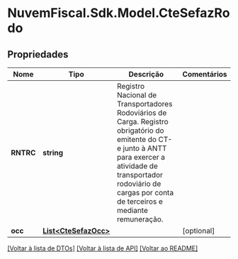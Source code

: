 # NuvemFiscal.Sdk.Model.CteSefazRodo

## Propriedades

Nome | Tipo | Descrição | Comentários
------------ | ------------- | ------------- | -------------
**RNTRC** | **string** | Registro Nacional de Transportadores Rodoviários de Carga.  Registro obrigatório do emitente do CT-e junto à ANTT para exercer a atividade de transportador rodoviário de cargas por conta de terceiros e mediante remuneração. | 
**occ** | [**List&lt;CteSefazOcc&gt;**](CteSefazOcc.md) |  | [optional] 

[[Voltar à lista de DTOs]](../README.md#documentation-for-models) [[Voltar à lista de API]](../README.md#documentation-for-api-endpoints) [[Voltar ao README]](../README.md)

